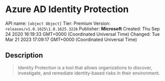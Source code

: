 # Azure AD Identity Protection
API name: `[object Object]`
Tier: Premium
Version: `releases/v1.0.1625\1.0.1625.3226`
Publisher: **Microsoft**
Created: Thu Sep 24 2020 16:19:33 GMT+0000 (Coordinated Universal Time)
Changed: Tue Mar 21 2023 17:09:17 GMT+0000 (Coordinated Universal Time)

## Description
> Identity Protection is a tool that allows organizations to discover, investigate, and remediate identity-based risks in their environment.
